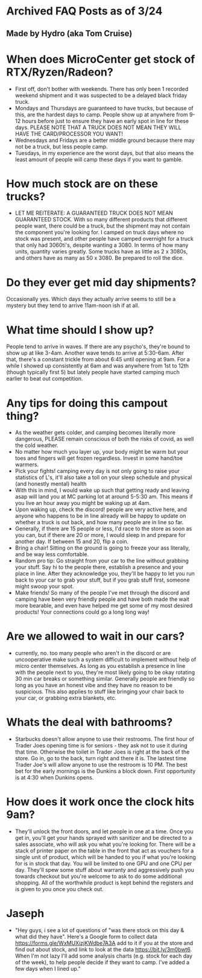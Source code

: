 # Archived FAQ Posts as of 3/24
## Made by Hydro (aka Tom Cruise)

# When does MicroCenter get stock of RTX/Ryzen/Radeon?
- First off, don't bother with weekends. There has only been 1 recorded weekend shipment and it was suspected to be a delayed black friday truck.
- Mondays and Thursdays are guaranteed to have trucks, but because of this, are the hardest days to camp. People show up at anywhere from 9-12 hours before just to ensure they have an early spot in line for these days. PLEASE NOTE THAT A TRUCK DOES NOT MEAN THEY WILL HAVE THE CARD/PROCESSOR YOU WANT!
- Wednesdays and Fridays are a better middle ground because there may not be a truck, but less people camp. 
- Tuesdays, in my experience are the worst days, but that also means the least amount of people will camp these days if you want to gamble.


# How much stock are on these trucks?
- LET ME REITERATE: A GUARANTEED TRUCK DOES NOT MEAN GUARANTEED STOCK. With so many different products that different people want, there could be a truck, but the shipment may not contain the component you're looking for. I camped on truck days where no stock was present, and other people have camped overnight for a truck that only had 3060ti's, despite wanting a 3080. In terms of how many units, quantity varies greatly. Some trucks have as little as 2 x 3080s, and others have as many as 50 x 3080. Be prepared to roll the dice.

# Do they ever get mid day shipments?
Occasionally yes. Which days they actually arrive seems to still be a mystery but they tend to arrive 11am-noon ish if at all.

 
# What time should I show up?
 People tend to arrive in waves. If there are any psycho's, they're bound to show up at like 3-4am. Another wave tends to arrive at 5:30-6am. After that, there's a constant trickle from about 6:45 until opening at 9am. For a while I showed up consistently at 6am and was anywhere from 1st to 12th (though typically first 5) but lately people have started camping much earlier to beat out competition.

# Any tips for doing this campout thing?
- As the weather gets colder, and camping becomes literally more dangerous, PLEASE remain conscious of both the risks of covid, as well the cold weather. 
- No matter how much you layer up, your body might be warm but your toes and fingers will get frozen regardless. Invest in some hand/toe warmers. 
- Pick your fights! camping every day is not only going to raise your statistics of L's, it'll also take a toll on your sleep schedule and physical (and honestly mental) health
- With this in mind, I would wake up such that getting ready and leaving asap will land you at MC parking lot at around 5-5:30 am. This means if you live an hour away you might be waking up at 4am.
- Upon waking up, check the discord! people are very active here, and anyone who happens to be in line already will be happy to update on whether a truck is out back, and how many people are in line so far. 
- Generally, if there are 15 people or less, I'd race to the store as soon as you can, but if there are 20 or more, I would sleep in and prepare for another day. If between 15 and 20, flip a coin. 
- Bring a chair! Sitting on the ground is going to freeze your ass literally, and be way less comfortable.
- Random pro tip: Go straight from your car to the line without grabbing your stuff. Say hi to the people there, establish a presence and your place in line. After they acknowledge you, they'll be happy to let you run back to your car to grab your stuff, but if you grab stuff first, someone might swoop your spot.
- Make friends! So many of the people I've met through the discord and camping have been very friendly people and have both made the wait more bearable, and even have helped me get some of my most desired products! Your connections could go a long long way!

# Are we allowed to wait in our cars?
- currently, no. too many people who aren't in the discord or are uncooperative make such a system difficult to implement without help of micro center themselves. As long as you establish a presence in line with the people next to you, they're most likely going to be okay rotating 30 min car breaks or something similar. Generally people are friendly so long as you have an honest vibe and they have no reason to be suspicious. This also applies to stuff like bringing your chair back to your car, or grabbing extra blankets, etc.

# Whats the deal with bathrooms?
- Starbucks doesn't allow anyone to use their restrooms. The first hour of Trader Joes opening time is for seniors - they ask not to use it during that time. Otherwise the toilet in Trader Joes is right at the back of the store. Go in, go to the back, turn right and there it is. The lastest time Trader Joe's will allow anyone to use the restroom is 10 PM. The best bet for the early mornings is the Dunkins a block down. First opportunity is at 4:30 when Dunkins opens.
 
# How does it work once the clock hits 9am?
- They'll unlock the front doors, and let people in one at a time. Once you get in, you'll get your hands sprayed with sanitizer and be directed to a sales associate, who will ask you what you're looking for. There will be a stack of printer paper on the table in the front that act as vouchers for a single unit of product, which will be handed to you if what you're looking for is in stock that day. You will be limited to one GPU and one CPU per day. They'll spew some stuff about warranty and aggressively push you towards checkout but you're welcome to ask to do some additional shopping. All of the worthwhile product is kept behind the registers and is given to you once you check out.
 
# Jaseph
- "Hey guys, i see a lot of questions of "was there stock on this day & what did they have". Here's a Google form to collect data https://forms.gle/WxMUXizjKWdbe7A3A add to it if you at the store and find out about stock, and link to look at the data https://bit.ly/3m0bwt6. When I'm not lazy I'll add some analysis charts (e.g. stock for each day of the week), to help people decide if they want to camp. I've added a few days when I lined up."

